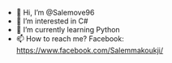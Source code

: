 - 👋 Hi, I’m @Salemove96
- 👀 I’m interested in C#
- 🌱 I’m currently learning Python
- 📫 How to reach me?
Facebook: https://www.facebook.com/Salemmakoukji/
